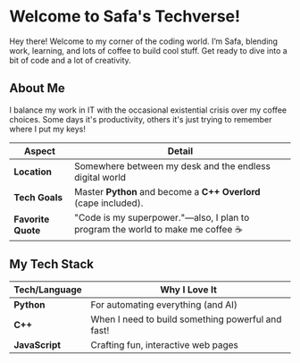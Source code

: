 # Welcome to Safa's Techverse!

Hey there! Welcome to my corner of the coding world. I’m Safa, blending work, learning, and lots of coffee to build cool stuff. Get ready to dive into a bit of code and a lot of creativity.

## About Me

I balance my work in IT with the occasional existential crisis over my coffee choices. Some days it's productivity, others it's just trying to remember where I put my keys!

| **Aspect**            | **Detail**                               |
|-----------------------|------------------------------------------|
| **Location**          | Somewhere between my desk and the endless digital world  |
| **Tech Goals**        | Master **Python** and become a **C++ Overlord** (cape included).             |
| **Favorite Quote**    | "Code is my superpower."—also, I plan to program the world to make me coffee ☕ |

## My Tech Stack 

| **Tech/Language**   | **Why I Love It**                    |
|---------------------|--------------------------------------|
| **Python**          | For automating everything (and AI)    |
| **C++**             | When I need to build something powerful and fast! |
| **JavaScript**      | Crafting fun, interactive web pages |
